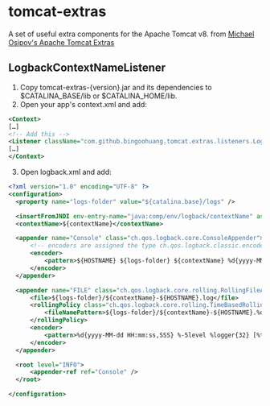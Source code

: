 # tomcat-extras
A set of useful extra components for the Apache Tomcat v8.
from [Michael Osipov's Apache Tomcat Extras](http://mo-tomcat-ext.sourceforge.net/user-guide.html)

## LogbackContextNameListener
  1. Copy tomcat-extras-{version}.jar and its dependencies to $CATALINA_BASE/lib or $CATALINA_HOME/lib.
  2. Open your app's context.xml and add:

  ```xml
<Context>
[…]
  <!-- Add this -->
  <Listener className="com.github.bingoohuang.tomcat.extras.listeners.LogbackContextNameListener" />
[…]
</Context>
```

  3. Open logback.xml and add:
  ```xml
<?xml version="1.0" encoding="UTF-8" ?>
<configuration>
    <property name="logs-folder" value="${catalina.base}/logs" />

    <insertFromJNDI env-entry-name="java:comp/env/logback/contextName" as="contextName" />
    <contextName>${contextName}</contextName>

    <appender name="Console" class="ch.qos.logback.core.ConsoleAppender">
        <!-- encoders are assigned the type ch.qos.logback.classic.encoder.PatternLayoutEncoder by default -->
        <encoder>
            <pattern>${HOSTNAME} ${logs-folder} ${contextName} %d{yyyy-MM-dd HH:mm:ss,SSS} %-5level %logger{32} [%thread] ${CONTEXT_NAME} %X %replace(%msg){'\n', '\\n'}%n%throwable{short}</pattern>
        </encoder>
    </appender>

    <appender name="FILE" class="ch.qos.logback.core.rolling.RollingFileAppender">
        <file>${logs-folder}/${contextName}-${HOSTNAME}.log</file>
        <rollingPolicy class="ch.qos.logback.core.rolling.TimeBasedRollingPolicy">
            <fileNamePattern>${logs-folder}/${contextName}-${HOSTNAME}.%d{yyyyMMdd}.log</fileNamePattern>
        </rollingPolicy>
        <encoder>
            <pattern>%d{yyyy-MM-dd HH:mm:ss,SSS} %-5level %logger{32} [%thread] %X %replace(%msg){'\n', '\\n'}%n%throwable{short}</pattern>
        </encoder>
    </appender>

    <root level="INFO">
        <appender-ref ref="Console" />
    </root>

</configuration>
```
